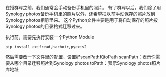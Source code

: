 在搭群晖之前，我们通常会手动备份手机里的照片。
有了群晖以后，我们除了用Synology photos备份手机里的照片以外，还希望把以前手动保存的照片放到Synology photos相册里来。
这个Python文件主要是用于将自动保存的照片按Synology photos的目录格式迁移过来。

执行前，需要先执行安装一个Python Module
```linux
pip install exifread,hachoir,pyexiv2
```

然后需要改一下文件里的配置，设置好scanPath和toPath
scanPath：表示你需要从哪个目录迁移照片到Synology photos
toPath：表示Synology photos照片库地址
